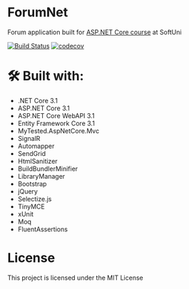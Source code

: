 # ForumNet

<p>Forum application built for <a href="https://softuni.bg/trainings/2796/asp-net-core-february-2020">ASP.NET Core course</a> at SoftUni</p>

[![Build Status](https://dev.azure.com/kalintsenkov3/ForumNet/_apis/build/status/kalintsenkov.ForumNet?branchName=master)](https://dev.azure.com/kalintsenkov3/ForumNet/_build/latest?definitionId=1&branchName=master)
[![codecov](https://codecov.io/gh/kalintsenkov/ForumNet/branch/master/graph/badge.svg?token=AMKR1LHXCS)](https://codecov.io/gh/kalintsenkov/ForumNet)
# 🛠 Built with:
* .NET Core 3.1
* ASP.NET Core 3.1
* ASP.NET Core WebAPI 3.1
* Entity Framework Core 3.1
* MyTested.AspNetCore.Mvc
* SignalR
* Automapper
* SendGrid
* HtmlSanitizer
* BuildBundlerMinifier
* LibraryManager
* Bootstrap
* jQuery
* Selectize.js
* TinyMCE
* xUnit
* Moq
* FluentAssertions

# License

This project is licensed under the MIT License
